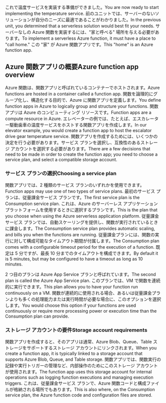 <span data-ttu-id="4b64b-101">これで温度サービスを実装する準備ができました。</span><span class="sxs-lookup"><span data-stu-id="4b64b-101">You are now ready to start implementing the temperature service.</span></span> <span data-ttu-id="4b64b-102">前のユニットでは、サーバーのないソリューションが自分のニーズに最適であることがわかりました。</span><span class="sxs-lookup"><span data-stu-id="4b64b-102">In the previous unit, you determined that a serverless solution would best fit your needs.</span></span> <span data-ttu-id="4b64b-103">サーバーなしの Azure 関数を実装するには、"家と呼べる" 場所を与える必要があります。</span><span class="sxs-lookup"><span data-stu-id="4b64b-103">To implement a serverless Azure function, it must have a place to "call home."</span></span> <span data-ttu-id="4b64b-104">この "家" が Azure 関数アプリです。</span><span class="sxs-lookup"><span data-stu-id="4b64b-104">This "home" is an Azure function app.</span></span>

## <a name="azure-function-app-overview"></a><span data-ttu-id="4b64b-105">Azure 関数アプリの概要</span><span class="sxs-lookup"><span data-stu-id="4b64b-105">Azure function app overview</span></span>
<span data-ttu-id="4b64b-106">Azure 関数は、関数アプリと呼ばれているコンテナーでホストされます。</span><span class="sxs-lookup"><span data-stu-id="4b64b-106">Azure functions are hosted in a container called a function app.</span></span> <span data-ttu-id="4b64b-107">関数を論理的にグループ化し、構造化する目的で、Azure に関数アプリを定義します。</span><span class="sxs-lookup"><span data-stu-id="4b64b-107">You define function apps in Azure to logically group and structure your functions.</span></span> <span data-ttu-id="4b64b-108">関数アプリは Azure のコンピューティング リソースです。</span><span class="sxs-lookup"><span data-stu-id="4b64b-108">Function apps are a compute resource in Azure.</span></span> <span data-ttu-id="4b64b-109">エレベーターの例では、たとえば、エスカレーター駆動歯車の温度サービスをホストする関数アプリを作成します。</span><span class="sxs-lookup"><span data-stu-id="4b64b-109">In our elevator example, you would create a function app to host the escalator drive gear temperature service.</span></span> <span data-ttu-id="4b64b-110">関数アプリを作成するためには、いくつかの決定を行う必要があります。サービス プランを選択し、互換性のあるストレージ アカウントを選択する必要があります。</span><span class="sxs-lookup"><span data-stu-id="4b64b-110">There are a few decisions that need to be made in order to create the function app; you need to choose a service plan, and select a compatible storage account.</span></span>

### <a name="choosing-a-service-plan"></a><span data-ttu-id="4b64b-111">サービス プランの選択</span><span class="sxs-lookup"><span data-stu-id="4b64b-111">Choosing a service plan</span></span>
<span data-ttu-id="4b64b-112">関数アプリでは、2 種類のサービス プランのいずれかを使用できます。</span><span class="sxs-lookup"><span data-stu-id="4b64b-112">Function apps may use one of two types of service plans.</span></span> <span data-ttu-id="4b64b-113">最初のサービス プランは、従量課金サービス プランです。</span><span class="sxs-lookup"><span data-stu-id="4b64b-113">The first service plan is the Consumption service plan.</span></span> <span data-ttu-id="4b64b-114">これは、Azure のサーバーレス アプリケーション プラットフォームを使用するときに選択するプランです。</span><span class="sxs-lookup"><span data-stu-id="4b64b-114">This is the plan that you choose when using the Azure serverless application platform.</span></span> <span data-ttu-id="4b64b-115">従量課金サービス プランでは、自動スケーリングを提供し、関数が実行されているときに課金します。</span><span class="sxs-lookup"><span data-stu-id="4b64b-115">The Consumption service plan provides automatic scaling, and bills you when the functions are running.</span></span> <span data-ttu-id="4b64b-116">従量課金プランには、関数の実行に対して構成可能なタイムアウト期間が付属します。</span><span class="sxs-lookup"><span data-stu-id="4b64b-116">The Consumption plan comes with a configurable timeout period for the execution of a function.</span></span> <span data-ttu-id="4b64b-117">既定は 5 分ですが、最長 10 分までのタイムアウトを構成できます。</span><span class="sxs-lookup"><span data-stu-id="4b64b-117">By default it is 5 minutes, but may be configured to have a timeout as long as 10 minutes.</span></span> 

<span data-ttu-id="4b64b-118">2 つ目のプランは Azure App Service プランと呼ばれています。</span><span class="sxs-lookup"><span data-stu-id="4b64b-118">The second plan is called the Azure App Service plan.</span></span> <span data-ttu-id="4b64b-119">このプランでは、VM で関数を連続的に実行できます。</span><span class="sxs-lookup"><span data-stu-id="4b64b-119">This plan allows you to have your function run continuously on a VM.</span></span> <span data-ttu-id="4b64b-120">関数が連続的に使用される場合、あるいは従量課金プランよりも多くの処理能力または実行時間が必要な場合に、このオプションを選択します。</span><span class="sxs-lookup"><span data-stu-id="4b64b-120">You would choose this option if your functions are used continuously or require more processing power or execution time than the Consumption plan can provide.</span></span> 

### <a name="storage-account-requirements"></a><span data-ttu-id="4b64b-121">ストレージ アカウントの要件</span><span class="sxs-lookup"><span data-stu-id="4b64b-121">Storage account requirements</span></span>
<span data-ttu-id="4b64b-122">関数アプリを作成すると、そのアプリは通常、Azure Blob、Queue、Table ストレージをサポートするストレージ アカウントにリンクされます。</span><span class="sxs-lookup"><span data-stu-id="4b64b-122">When you create a function app, it is typically linked to a storage account that supports Azure Blob, Queue, and Table storage.</span></span> <span data-ttu-id="4b64b-123">関数アプリでは、関数実行の記録や実行トリガーの管理など、内部操作のためにこのストレージ アカウントが使用されます。</span><span class="sxs-lookup"><span data-stu-id="4b64b-123">The function app uses this storage account for internal operations such as logging function executions and managing execution triggers.</span></span> <span data-ttu-id="4b64b-124">これは、従量課金サービス プランで、Azure 関数コードと構成ファイルが格納される場所でもあります。</span><span class="sxs-lookup"><span data-stu-id="4b64b-124">This is also where, on the Consumption service plan, the Azure function code and configuration files are stored.</span></span> 
